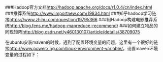 ###Hadoop官方文档<http://hadoop.apache.org/docs/r1.0.4/cn/index.html>
###推荐系统<http://www.importnew.com/19834.html>
###知乎hadoop学习链接<https://www.zhihu.com/question/19795366>
###用Hadoop构建电影推荐系统<http://blog.fens.me/hadoop-mapreduce-recommend/>
###如何建立物品的同现矩阵<http://blog.csdn.net/y460130107/article/details/38709075>

在ubuntu安装maven的时候，遇到了配置环境变量的问题。这里有一个很好的链接<http://www.powerxing.com/linux-environment-variable/>。设置maven环境变量的过程如下：

